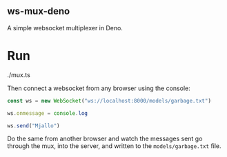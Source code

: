 ## ws-mux-deno

A simple websocket multiplexer in Deno.

# Run

./mux.ts

Then connect a websocket from any browser using the console:

```javascript
const ws = new WebSocket("ws://localhost:8000/models/garbage.txt")

ws.onmessage = console.log

ws.send("Mjallo")
```

Do the same from another browser and watch the messages sent go through the mux, into the server, and written to the `models/garbage.txt` file.

